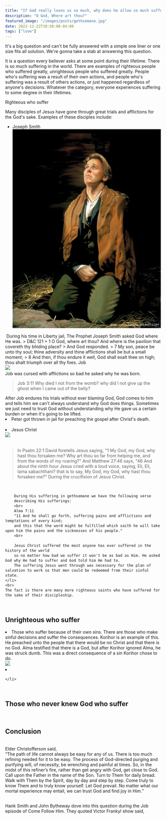 ```yaml
---
title: "If God really loves us so much, why does he allow so much suffering?"
description: "O God, Where art thou?"
featured_image: "/images/posts/gethsemane.jpg"
date: 2022-12-22T10:58:08-04:00
tags: ["love"]
---
```



It's a big question and can't be fully answered with a simple one liner or one size fits all solution. 
We're gonna take a stab at answering this question. 

It is a question every believer asks at some point during their lifetime. 
There is so much suffering in the world. 
There are examples of righteous people who suffered greatly, unrighteous people who suffered greatly. 
People who's suffering was a result of their own actions, and people who's suffering was a result of others actions, 
or just happened regardless of anyone's decisions.
Whatever the category, everyone experiences suffering to some degree in their lifetimes. 

Righteous who suffer

Many disciples of Jesus have gone through great trials and afflictions for the God's sake. 
Examples of these disciples include: 

- Joseph Smith
![Joseph Smith](../../../images/posts/liberty.jpeg)
<img src="" width="400" class="responsive">
During his time in Liberty jail, The Prophet Joseph Smith asked God where He was. 
> D&C 121
> 1 O God, where art thou? And where is the pavilion that covereth thy bhiding place?
> And God responded.
> 7 My son, peace be unto thy soul; thine adversity and thine afflictions shall be but a small moment;
> 8 And then, if thou endure it well, God shall exalt thee on high; thou shalt triumph over all thy foes.
Job
<br>
<img src="/img/posts/job.jpg" width="450" class="responsive">
<br>
Job was cursed with afflictions so bad he asked why he was born.
<blockquote>
Job 3:11
Why died I not from the womb? why did I not give up the ghost when I came out of the belly?
</blockquote>
After Job endures his trials without ever blaming God, 
God comes to him and tells him we can't always understand why God does things.
Sometimes we just need to trust God without understanding why He gave us a certain burden or when it's going to be lifted.
    </li>
    <br>
    <li>
        Peter got thrown in jail for preaching the gospel after Christ's death.
    </li>
    <br>
    <li>
        Jesus Christ
        <br>
        <img src="/img/posts/gethsemane.jpg" width="400" class="responsive">
        <br>
        <br>
        <blockquote>
            <p>
                In Psalm 22:1 David foretells Jesus saying, 
                "1 My God, my God, why hast thou forsaken me? Why art thou so far from helping me, and from the words of my roaring?"
                And Matthew 27:46 says, "46 And about the ninth hour Jesus cried with a loud voice, saying, Eli, Eli, lama sabachthani?
                that is to say, My God, my God, why hast thou forsaken me?" During the crucifixion of Jesus Christ. 
            </p>
        </blockquote>
        <br>
        
        During His suffering in gethsemane we have the following verse 
        describing His sufferings:
        <br>
        Alma 7:11
        "11 And he shall go forth, suffering pains and afflictions and temptations of every kind; 
        and this that the word might be fulfilled which saith he will take upon him the pains and the sicknesses of his people."
        <br>

        Jesus Christ suffered the most anyone has ever suffered in the history of the world 
        so no matter how bad we suffer it won't be as bad as Him. He asked God why He had to suffer and God told him He had to. 
        The suffering Jesus went through was necessary for the plan of salvation to work so that men could be redeemed from their sinful state.
    </li>
    <br>
    The fact is there are many more righteous saints who have suffered for the sake of their discipleship. 

</ul>
<br>

<h2>Unrighteous who suffer</h2>
<lu>
    <li>
        Those who suffer because of their own sins. There are those who make sinful decisions and suffer the consequences. 
        Korihor is an example of this. He preached unto the people that there would be no Christ and that there is no God. 
        Alma testified that there is a God, but after Korihor ignored Alma, he was struck dumb. 
        This was a direct consequence of a sin Korihor chose to do. 
    </li>
    <img src="img/posts/alma.jpeg" class="responsive">
    <br>
    <li>
        
    </li>
</lu>

<br>
<h2>Those who never knew God who suffer</h2>

<br>
<h2>Conclusion</h2>
<br>
Elder Christofferson said, 
<br>
<q>The path of life cannot always be easy for any of us. There is too much refining needed for it to be easy. The process of God-directed purging and purifying will, of necessity, be wrenching and painful at times. 
So, in the midst of this refiner’s fire, rather than get angry with God, get close to God. Call upon the Father in the name of the Son. Turn to Them for daily bread. Walk with Them by the Spirit, day by day and step by step. Come truly to know Them and to truly know yourself. Let God prevail. 
No matter what our mortal experience may entail, we can trust God and find joy in Him.</q>
<br>
<br>

Hank Smith and John Bytheway dove into this question during the Job episode of Come Follow Him. They quoted Victor Frankyl show said, 
    

</html>
